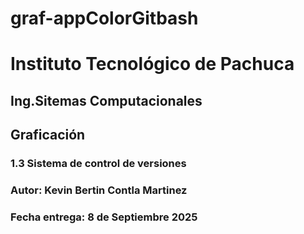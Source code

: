 # graf-appColorGitbash
# Instituto Tecnológico de Pachuca 
## Ing.Sitemas Computacionales 
## Graficación 
###  1.3 Sistema de control de versiones
###  Autor: Kevin Bertin Contla Martinez 
###  Fecha entrega: 8 de Septiembre 2025
